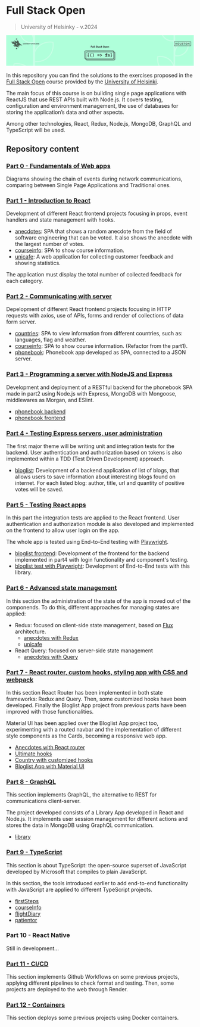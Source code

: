 # Full Stack Open
> University of Helsinky - v.2024

![Full Stack Open header](fullstackopen_header.png)

In this repository you can find the solutions to the exercises proposed in the [Full Stack Open](https://fullstackopen.com/) course provided by the [University of Helsinki](https://www.helsinki.fi/en).

The main focus of this course is on building single page applications with ReactJS that use REST APIs built with Node.js. It covers testing, configuration and environment management, the use of databases for storing the application’s data and other aspects.

Among other technologies, React, Redux, Node.js, MongoDB, GraphQL and TypeScript will be used.

## Repository content
### [Part 0 - Fundamentals of Web apps](/part0/)

Diagrams showing the chain of events during network communications, comparing between Single Page Applications and  Traditional ones.

### [Part 1 - Introduction to React](/part1/)

Development of different React frontend projects focusing in props, event handlers and state management with hooks.

- [anecdotes](/part1/anecdotes/): SPA that shows a random anecdote from the field of software engineering that can be voted. It also shows the anecdote with the largest number of votes.
- [courseinfo](/part1/courseinfo/): SPA to show course information.
- [unicafe](/part1/unicafe/): A web application for collecting customer feedback and showing statistics.

The application must display the total number of collected feedback for each category. 

### [Part 2 - Communicating with server](/part2/)

Depelopment of different React frontend projects focusing in HTTP requests with axios, use of APIs, forms and render of collections of data form server.

- [countries](/part2/countries/): SPA  to view information from different countries, such as: languages, flag and weather.
- [courseinfo](/part2/courseinfo/): SPA to show course information. (Refactor from the part1).
- [phonebook](/part2/phonebook/): Phonebook app developed as SPA, connected to a JSON server.

### [Part 3 - Programming a server with NodeJS and Express](/part3/)

Development and deployment of a RESTful backend for the phonebook SPA made in part2 using Node.js with Express, MongoDB with Mongoose, middlewares as Morgan, and ESlint.

- [phonebook backend](/part3/backend/phonebook/)
- [phonebook frontend](/part3/frontend/phonebook/)

### [Part 4 - Testing Express servers, user administration](/part4/)

The first major theme will be writing unit and integration tests for the backend. User authentication and authorization based on tokens is also implemented within a TDD (Test Driven Development) approach.

- [bloglist](/part4/bloglist/): Development of a backend application of list of blogs, that allows users to save information about interesting blogs found on internet. For each listed blog: author, title, url and quantity of positive votes will be saved.

### [Part 5 - Testing React apps](/part5/)

In this part the integration tests are applied to the React frontend. User authentication and authorization module is also developed and implemented on the frontend to allow user login on the app.

The whole app is tested using End-to-End testing with [Playwright](https://playwright.dev/).

- [bloglist frontend](/part5/bloglist/frontend/): Development of the frontend for the backend implemented in part4 with login functionality and component's testing.
- [bloglist test with Playwright](/part5/bloglist/playwright/): Development of End-to-End tests with this library.

### [Part 6 - Advanced state management](/part6/)

In this section the administration of the state of the app is moved out of the componends. To do this, different approaches for managing states are applied:
- Redux: focused on client-side state management, based on [Flux](https://facebookarchive.github.io/flux/docs/in-depth-overview/) architecture.
    - [anecdotes with Redux](/part6/anecdotes-redux/)
    - [unicafe](/part6/unicafe-redux/)
- React Query: focused on server-side state management
    - [anecdotes with Query](/part6/anecdotes-query/)

### [Part 7 - React router, custom hooks, styling app with CSS and webpack](/part7/)

In this section React Router has been implemented in both state frameworks: Redux and Query. Then, some customized hooks have been developed. Finally the Bloglist App project from previous parts have been improved with those functionalities. 

Material UI has been applied over the Bloglist App project too, experimenting with a routed navbar and the implementation of different style components as the Cards, becoming a responsive web app.

- [Anecdotes with React router](/part7/anecdotes-routed/)
- [Ultimate hooks](/part7/ultimate-hooks/)
- [Country with customized hooks](/part7/country-hook/)
- [Bloglist App with Material UI](/part7/bloglist/)

### [Part 8 - GraphQL](/part8/)

This section implements GraphQL, the alternative to REST for communications client-server. 

The project developed consists of a Library App developed in React and Node.js. It implements user session management for different actions and stores the data in MongoDB using GraphQL communication.

- [library](/part8/library/)

### [Part 9 - TypeScript](/part9/)

This section is about TypeScript: the open-source superset of JavaScript developed by Microsoft that compiles to plain JavaScript.

In this section, the tools introduced earlier to add end-to-end functionality with JavaScript are applied to different TypeScript projects.

- [firstSteps](/part9/firstSteps/)
- [courseInfo](/part9/courseInfo/)
- [flightDiary](/part9/flightDiary/)
- [patientor](/part9/patientor/)

### Part 10 - React Native

Still in development...

### [Part 11 - CI/CD](https://github.com/bautista225/full-stack-open-part11-own-pipeline)

This section implements Github Workflows on some previous projects, applying different pipelines to check format and testing. Then, some projects are deployed to the web through Render.

### [Part 12 - Containers](/part12/)

This section deploys some previous projects using Docker containers.
